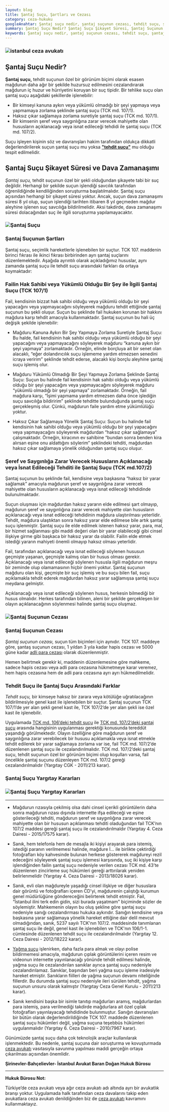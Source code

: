 ```yaml
---
layout: blog
title: Şantaj Suçu, Şartları ve Cezası
category: ceza-hukuku
googleAnahtar: Şantaj suçu nedir, şantaj suçunun cezası, tehdit suçu, şantaj suçu yargıtay kararları, hukuk bürosu, ceza avukatı, ağır ceza avukatı, istanbul avukat, istanbul ceza avukatı
summary: Şantaj Suçu Nedir? Şantaj Suçu Şikayet Süresi, Şantaj Suçunun Şartları, Şantaj Suçu Dava Zamanaşımı, Tehdit Suçu ile Şantaj Suçu Arasındaki Farklar, Şantaj Suçunun Cezası, Şantaj Suçu Yargıtay Kararları ve Ceza Avukatı
keywords: Şantaj suçu nedir, şantaj suçunun cezası, tehdit suçu, şantaj suçu yargıtay kararları, hukuk bürosu, ceza avukatı, ağır ceza avukatı, istanbul avukat, istanbul ceza avukatı, bahçelievler avukat, 
---
```


### ![istanbul ceza avukatı](https://camo.githubusercontent.com/f24abcba8f58bb01aef0b92787e06b188fde43a5/687474703a2f2f692e68697a6c69726573696d2e636f6d2f704244455a6e2e6a7067 "Ceza Avukatı")



## Şantaj Suçu Nedir?

**Şantaj suçu,** tehdit suçunun özel bir görünüm biçimi olarak esasen mağdurun daha ağır bir şekilde huzursuz edilmesini cezalandırarak mağdurun iç huzur ve hürriyetini koruyan bir suç tipidir. Bir tehlike suçu olan şantaj suçu aşağıdaki şekillerde işlenebilir:

*	Bir kimseyi kanuna aykırı veya yükümlü olmadığı bir şeyi yapmaya veya yapmamaya zorlama şeklinde şantaj suçu (TCK md. 107/1).
* Haksız çıkar sağlamaya zorlama suretiyle şantaj suçu (TCK md. 107/1).
*	Bir kimsenin şeref veya saygınlığına zarar verecek mahiyette olan hususların açıklanacağı veya isnat edileceği tehdidi ile şantaj suçu (TCK md. 107/2). 

Suçu işleyen kişinin söz ve davranışları hakim tarafından oldukça dikkatli değerlendirilerek suçun şantaj suçu mu yoksa [**"tehdit suçu"**](https://barandogan.av.tr/blog/ceza-hukuku/tehdit-sucu-sartlari-cezasi.html)  mu olduğu tespit edilmelidir. 

## Şantaj Suçu Şikayet Süresi ve Dava Zamanaşımı

*Şantaj suçu,* tehdit suçunun özel bir şekli olduğundan şikayete tabi bir suç değildir. Herhangi bir şekilde suçun işlendiği savcılık tarafından öğrenildiğinde kendiliğinden soruşturma başlatılmalıdır.  Şantaj suçu açısından herhangi bir şikayet süresi yoktur. Ancak, suçun dava zamanaşımı süresi 8 yıl olup, suçun işlendiği tarihten itibaren 8 yıl geçmeden mağdur aleyhine işlenen suç savcılığa bildirilmelidir. Aksi takdirde, dava zamanaşımı süresi dolacağından suç ile ilgili soruşturma yapılamayacaktır.

### ![Şantaj Suçu](https://camo.githubusercontent.com/6f038d54750a2e75324d5a89abbd1f91c08eb39e/687474703a2f2f692e68697a6c69726573696d2e636f6d2f6a33336d71722e6a7067 "Şantaj Suçu Nedir")

### Şantaj Suçunun Şartları

Şantaj suçu, seçimlik hareketlerle işlenebilen bir suçtur. TCK 107. maddenin birinci fıkrası ile ikinci fıkrası birbirinden ayrı şantaj suçlarını düzenlemektedir. Aşağıda ayrıntılı olarak açıkladığımız hususlar, aynı zamanda şantaj suçu ile tehdit suçu arasındaki farkları da ortaya koymaktadır: 

### Failin Hak Sahibi veya Yükümlü Olduğu Bir Şey ile İlgili Şantaj Suçu (TCK 107/1)

Fail, kendisinin bizzat hak sahibi olduğu veya yükümlü olduğu bir şeyi yapacağını veya yapmayacağını söyleyerek mağduru tehdit ettiğinde şantaj suçunun bu şekli oluşur.  Suçun bu şeklinde fail hukuken korunan bir hakkını mağdura karşı tehdit amacıyla kullanmaktadır. Şantaj suçunun bu hali üç değişik şekilde işlenebilir:

-	Mağduru Kanuna Aykırı Bir Şey Yapmaya Zorlama Suretiyle Şantaj Suçu: Bu halde, fail kendisinin hak sahibi olduğu veya yükümlü olduğu bir şeyi yapacağını veya yapmayacağını söyleyerek mağduru “kanuna aykırı bir şeyi yapmaya” zorlamaktadır.  Örneğin, elinde borçluya ait bir senet olan alacaklı, “eğer dolandırıcılık suçu işlememe yardım etmezsen senedini icraya veririm” şeklinde tehdit ederse, alacaklı kişi borçlu aleyhine şantaj suçu işlemiş olur.		              

-	Mağduru Yükümlü Olmadığı Bir Şeyi Yapmaya Zorlama Şeklinde Şantaj Suçu: Suçun bu halinde fail kendisinin hak sahibi olduğu veya yükümlü olduğu bir şeyi yapacağını veya yapmayacağını söyleyerek mağduru “yükümlü olmadığı bir şeyi yapmaya” zorlamaktadır. Örneğin, fail mağdura karşı, “İşimi yapmama yardım etmezsen daha önce işlediğin suçu savcılığa bildiririm” şeklinde tehditte bulunduğunda şantaj suçu gerçekleşmiş olur.  Çünkü, mağdurun faile yardım etme yükümlülüğü yoktur. 	

-	Haksız Çıkar Sağlamaya Yönelik Şantaj Suçu: Suçun bu halinde fail kendisinin hak sahibi olduğu veya yükümlü olduğu bir şeyi yapacağını veya yapmayacağını söyleyerek mağdurdan “haksız çıkar sağlamaya” çalışmaktadır. Örneğin, kiracının ev sahibine “bundan sonra benden kira alırsan eşine onu aldattığını söylerim” şeklindeki tehditi, mağdurdan haksız çıkar sağlamaya yönelik olduğundan şantaj suçu oluşur.

### Şeref ve Saygınlığa Zarar Verecek Hususların Açıklanacağı veya İsnat Edileceği Tehditi ile Şantaj Suçu (TCK md.107/2)

Şantaj suçunun bu şeklinde fail, kendisine veya başkasına “haksız bir yarar sağlamak” amacıyla mağdurun şeref ve saygınlığına zarar verecek mahiyette olan hususların açıklanacağı veya isnat edileceği tehdidinde bulunulmaktadır.

Suçun oluşması için mağdurdan haksız yararın elde edilmesi şart olmayıp, mağdurun şeref ve saygınlığına zarar verecek mahiyette olan hususların açıklanacağı veya isnat edileceği tehdidinin mağdura ulaştırılması yeterlidir. Tehdit, mağdura ulaştıktan sonra haksız yarar elde edilmese bile artık şantaj suçu işlenmiştir. Şantaj suçu ile elde edilmek istenen haksız yarar, para, mal, bir hizmet sağlanması gibi maddi değeri olan bir yarar olabileceği gibi cinsel ilişkiye girme gibi başkaca bir haksız yarar da olabilir. Failin elde etmek istediği yararın mahiyeti önemli olmayıp haksız olması yeterlidir.

Fail, tarafından açıklanacağı veya isnat edileceği söylenen hususun geçmişte yaşanan, geçmişte kalmış olan bir husus olması gerekir. Açıklanacağı veya isnat edileceği söylenen hususla ilgili mağdurun meşru bir zeminde olup olamamasının hiçbir önemi yoktur. Şantaj suçunun mağduru olan kişi, geçmişte bir suç işlemiş ve bu suçu bilen fail, suçu açıklamakla tehdit ederek mağdurdan haksız yarar sağlamışsa şantaj suçu meydana gelmiştir. 

Açıklanacağı veya isnat edileceği söylenen husus, herkesin bilmediği bir husus olmalıdır. Herkes tarafından bilinen, aleni bir şekilde gerçekleşen bir olayın açıklanacağının söylenmesi halinde şantaj suçu oluşmaz. 

### ![Şantaj Suçunun Cezası](https://camo.githubusercontent.com/a77294eb0e457ebb54472f5c65968eb969ec5508/687474703a2f2f692e68697a6c69726573696d2e636f6d2f4538386b4e7a2e6a7067 "Şantaj Suçunun Cezası")

### Şantaj Suçunun Cezası 

*Şantaj suçunun cezası,* suçun tüm biçimleri için aynıdır. TCK 107. maddeye göre, şantaş suçunun cezası, 1 yıldan 3 yıla kadar hapis cezası ve 5000 güne kadar [adli para cezası](https://barandogan.av.tr/blog/ceza-hukuku/adli-para-cezasi.html) olarak düzenlenmiştir.

Hemen belirtmek gerekir ki, maddenin düzenlemesine göre mahkeme, sadece hapis cezası veya adli para cezasına hükmetmeye karar veremez, hem hapis cezasına hem de adli para cezasına ayrı ayrı hükmedilmelidir.

### Tehdit Suçu ile Şantaj Suçu Arasındaki Farklar

*Tehdit suçu,* bir kimseye haksız bir zarara veya kötülüğe uğratılacağının bildirilmesiyle genel kast ile işlenebilen bir suçtur. Şantaj suçunun TCK 107/1’de yer alan şekli genel kast ile, TCK 107/2’de yer alan şekli ise özel kast ile işlenebilir.

Uygulamada [TCK md. 106’deki tehdit suçu](http://www.turkhukuksitesi.com/mevzuat.php?mid=3937) ile  [TCK md. 107/2’deki şantaj suçu](http://www.turkhukuksitesi.com/mevzuat.php?mid=3938) arasında hangisinin uygulanması gerektiği konusunda tereddüt yaşandığı görülmektedir. Olayın özelliğine göre mağdurun şeref ve saygınlığına zarar verebilecek bir hususu açıklamakla veya isnat etmekle tehdit edilerek  bir yarar sağlamaya zorlama var ise, fail TCK md. 107/2’de düzenlenen şantaj suçu ile cezalandırılmalıdır. TCK md. 107/2’deki şantaj suçu, tehdit suçunun özel bir görünüm biçimi olup koşulları varsa, fail öncelikle şantaj suçunu düzenleyen TCK md. 107/2 gereği cezalandırılmalıdır (Yargıtay CGK - 2011/213 karar).

### Şantaj Suçu Yargıtay Kararları

### ![Şantaj Suçu Yargıtay Kararları](https://camo.githubusercontent.com/2bc8da8b8d1ebe39ca79a8a70d005204bc4900a7/687474703a2f2f692e68697a6c69726573696d2e636f6d2f34627a584f712e6a7067 "Şantaj Suçu Yargıtay Kararları")
---

-	Mağdurun rızasıyla  çekilmiş olsa dahi cinsel içerikli görüntülerin daha sonra mağdurun rızası dışında internette ifşa edileceği ve eşine gösterileceği tehditi, mağdurun şeref ve saygınlığına zarar verecek mahiyette olan bir hususun açıklanması tehditi oladuğundan fail TCK’nın 107/2 maddesi gereği şantaj suçu ile cezalandırılmaldır (Yargıtay 4. Ceza Dairesi - 2015/17575 karar).			

-	Sanık, hem telefonla hem de mesajla iki kişiyi arayarak para istemiş, istediği paranın verilmemesi halinde, mağdure İ… ile birlikte çektirdiği fotoğrafları köy kahvesinde bulunan herkese göstererek mağdureyi rezil edeceğini söyleyerek şantaj suçu işlemesi karşısında, suç iki kişiye karşı işlendiğinden failin şantaj suçu nedeniyle verilen cezası TCK md. 43’te düzenlenen zincirleme suç hükümleri gereği arttırılarak yeniden belirlenmelidir (Yargıtay 4. Ceza Dairesi - 2013/18026 karar).		

-	Sanık, evli olan mağdureyle yaşadığı cinsel ilişkiye ve diğer hususlara dair görüntü ve fotoğrafları içeren CD'yi, mağdurenin çalıştığı kurumun genel müdürlüğüne göndereceğini belirterek tehdit etmiştir. Fail, “İstanbul ilini terk edin gidin, sizi burada yaşatmam" biçiminde sözler de söylemiştir. Mahkemenin olayın bu oluş şekline göre şantaj suçu nedeniyle sanığı cezalandırması hukuka aykırıdır. Sanığın kendisine veya başkasına yarar sağlamaya yönelik hareket ettiğine dair delil mevcut olmadığından, sanık, 5237 sayılı TCK'nın 107/2. maddesinde tanımlanan şantaj suçu ile değil, genel kast ile işlenebilen ve TCK'nın 106/1-1. cümlesinde düzenlenen tehdit suçu ile cezalandırılmalıdır (Yargıtay 12. Ceza Dairesi - 2012/18222 karar).	

-	[Yağma suçu](https://barandogan.av.tr/blog/ceza-hukuku/yagma-sucu-gasp-sucu.html) işlenirken, daha fazla para almak ve olayı polise bildirmemesi amacıyla, mağdurun çıplak görüntülerini içeren resim ve videonun internette yayınlanacağı yönünde tehdit edilmesi halinde, yağma suçu ile cezalandırılan sanıklar ayrıca şantaj suçu nedeniyle cezalandırılamaz. Sanıklar, başından beri yağma suçu işleme iradesiyle hareket etmiştir. Sanıkların fiilleri de yağma suçunun devamı niteliğinde fillerdir. Bu durumda şantaj suçu nedeniyle ileri sürülen tehdit, yağma suçunun unsuru olarak kalmıştır (Yargıtay Ceza Genel Kurulu - 2011/213 karar).		

-	Sanık kendisini başka bir isimle tanıtıp mağdurları aramış, mağdurlardan para istemiş, para verilmediği takdirde mağdurlara ait özel çıplak fotoğrafları yayınlayacağı tehdidinde bulunmuştur. Sanığın davranışları bir bütün olarak değerlendirildiğinde TCK 107. maddede düzenlenen şantaj suçu hükümleri değil, yağma suçuna teşebbüs hükümleri uygulanmalıdır (Yargıtay 6. Ceza Dairesi - 2010/7967 karar).				 

Günümüzde şantaj suçu daha çok teknolojik araçlar kullanılarak işlenmektedir. Bu nedenle, şantaj suçuna dair soruşturma ve kovuşturmada  [ceza avukatı](https://barandogan.av.tr/blog/ceza-hukuku/ceza-avukatinin-islevi.html) vasıtasıyla savunma yapılması maddi gerçeğin ortaya çıkarılması açısından önemlidir.



**Şirinevler-Bahçelievler- İstanbul Avukat Baran Doğan Hukuk Bürosu**






 




______________________________________________________________________________________________________________________________________


**Hukuk Bürosu Not:**

Türkiye’de ceza avukatı veya ağır ceza avukatı adı altında ayrı bir avukatlık branşı yoktur. Uygulamada halk tarafından ceza davalarını takip eden avukatlara ceza avukatı denildiğinden biz de [ceza avukatı](https://barandogan.av.tr/blog/ceza-hukuku/ceza-avukatinin-islevi.html) kavramını kullanmaktayız.




